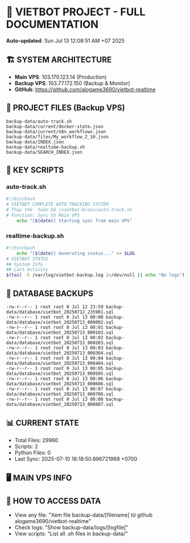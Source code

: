 # 🤖 VIETBOT PROJECT - FULL DOCUMENTATION
**Auto-updated**: Sun Jul 13 12:08:51 AM +07 2025

## 🏗️ SYSTEM ARCHITECTURE
- **Main VPS**: 103.170.123.14 (Production)
- **Backup VPS**: 103.77.172.150 (Backup & Monitor)
- **GitHub**: https://github.com/alogame3690/vietbot-realtime

## 📁 PROJECT FILES (Backup VPS)
```
backup-data/auto-track.sh
backup-data/current/docker-state.json
backup-data/current/n8n_workflows.json
backup-data/files/My_workflow_2_10.json
backup-data/INDEX.json
backup-data/realtime-backup.sh
backup-data/SEARCH_INDEX.json
```

## 🔧 KEY SCRIPTS
### auto-track.sh
```bash
#!/bin/bash
# VIETBOT COMPLETE AUTO TRACKING SYSTEM
# Thay thế toàn bộ /vietbot-brain/auto-track.sh
# Function: Sync từ Main VPS
    echo "[$(date)] Starting sync from main VPS"
```
### realtime-backup.sh
```bash
#!/bin/bash
    echo "[$(date)] Generating status..." >> $LOG
# VIETBOT STATUS
## System Info
## Last Activity
$(tail -5 /var/log/vietbot-backup.log 2>/dev/null || echo "No logs")
```

## 💾 DATABASE BACKUPS
```
-rw-r--r-- 1 root root 0 Jul 12 23:59 backup-data/database/vietbot_20250712_235901.sql
-rw-r--r-- 1 root root 0 Jul 13 00:00 backup-data/database/vietbot_20250713_000002.sql
-rw-r--r-- 1 root root 0 Jul 13 00:01 backup-data/database/vietbot_20250713_000103.sql
-rw-r--r-- 1 root root 0 Jul 13 00:02 backup-data/database/vietbot_20250713_000203.sql
-rw-r--r-- 1 root root 0 Jul 13 00:03 backup-data/database/vietbot_20250713_000304.sql
-rw-r--r-- 1 root root 0 Jul 13 00:04 backup-data/database/vietbot_20250713_000404.sql
-rw-r--r-- 1 root root 0 Jul 13 00:05 backup-data/database/vietbot_20250713_000505.sql
-rw-r--r-- 1 root root 0 Jul 13 00:06 backup-data/database/vietbot_20250713_000606.sql
-rw-r--r-- 1 root root 0 Jul 13 00:07 backup-data/database/vietbot_20250713_000706.sql
-rw-r--r-- 1 root root 0 Jul 13 00:08 backup-data/database/vietbot_20250713_000807.sql
```

## 📊 CURRENT STATE
- Total Files: 29960
- Scripts: 2
- Python Files: 0
- Last Sync: 2025-07-10 16:18:50.896721968 +0700

## 🖥️ MAIN VPS INFO


## 🚨 HOW TO ACCESS DATA
- View any file: "Xem file backup-data/[filename] từ github alogame3690/vietbot-realtime"
- Check logs: "Show backup-data/logs/[logfile]"
- View scripts: "List all .sh files in backup-data/"
